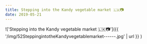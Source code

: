 ```yaml
---
title: Stepping into the Kandy vegetable market 🇱🇰📷
date: 2019-05-21
---
```


!['Stepping into the Kandy vegetable market 🇱🇰📷']({{ '/img/52SteppingintotheKandyvegetablemarket------.jpg' | url }} )
<br>
